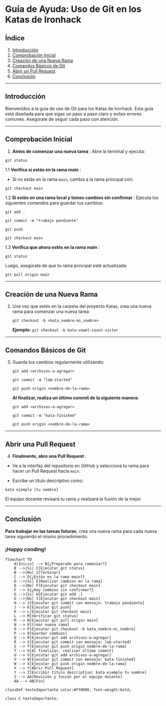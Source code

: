 # Guía de Ayuda: Uso de Git en los Katas de Ironhack

## Índice
1. [Introducción](#introducción)
2. [Comprobación Inicial](#verificación-inicial)
3. [Creación de una Nueva Rama](#creación-de-una-nueva-rama)
4. [Comandos Básicos de Git](#comandos-básicos-de-git)
5. [Abrir un Pull Request](#abrir-un-pull-request)
6. [Conclusión](#conclusión)

---

## Introducción

Bienvenidos a la guía de uso de Git para los Katas de Ironhack. Esta guía está diseñada para que sigas un paso a paso claro y evites errores comunes. Asegúrate de seguir cada paso con atención.

---

## Comprobación Inicial

1.  **Antes de comenzar una nueva tarea** : Abre la terminal y ejecuta:

   ```
   git status
   ```

1.1  **Verifica si estás en la rama main** :

   - Si no estás en la rama `main`, cambia a la rama principal con:

   ```
   git checkout main
   ```

1.2  **Si estás en una rama local y tienes cambios sin confirmar** : Ejecuta los siguientes comandos para guardar tus cambios:

   ```
   git add .
   ```

   ```
   git commit -m "trabajo pendiente"
   ```

   ```
   git push
   ```
   ```
   git checkout main
   ```

1.3  **Verifica que ahora estés en la rama main** :

   ```
   git status
   ```

   Luego, asegúrate de que tu rama principal esté actualizada:

   ```
   git pull origin main
   ```

---

## Creación de una Nueva Rama

2. Una vez que estés en la carpeta del proyecto Katas, crea una nueva rama para comenzar una nueva tarea:

   ```
   git checkout -b <kata_nombre-mi_nombre>
   ```

   **Ejemplo:** `git checkout -b kata-vowel-count-victor`

---

## Comandos Básicos de Git

3. Guarda tus cambios regularmente utilizando:

   ```
   git add <archivos-a-agregar>
   ```

   ```
   git commit -m "lab-started"
   ```

   ```
   git push origin <nombre-de-la-rama>
   ```

   **Al finalizar, realiza un último commit de la siguiente manera:**

   ```
   git add <archivos-a-agregar>
   ```

   ```
   git commit -m "kata-finished"
   ```

   ```
   git push origin <nombre-de-la-rama>
   ```

---

## Abrir una Pull Request

4.  **Finalmente, abre una Pull Request** :

   - Ve a la interfaz del repositorio en GitHub y selecciona tu rama para hacer un Pull Request hacia `main`.

   - Escribe un título descriptivo como:

   ```
   kata ejemplo [tu nombre]
   ```

   El equipo docente revisará tu rama y realizará la fusión de la mejor.

---

## Conclusión

**Para trabajar en las tareas futuras**, crea una nueva rama para cada nueva tarea siguiendo el mismo procedimiento. 

### ¡Happy conding!

```mermaid
flowchart TD
    A[Inicio] --> B{¿Preparado para comenzar?}
    B -->|Sí| C[Ejecutar git status]
    B -->|No| Z[Terminar]
    C --> D{¿Estás en la rama main?}
    D -->|Sí| E[Realizar cambios en la rama]
    D -->|No| F[Ejecutar git checkout main]
    F --> G{¿Hay cambios sin confirmar?}
    G -->|Sí| H[Ejecutar git add .]
    G -->|No| I[Ejecutar git checkout main]
    H --> J[Ejecutar git commit con mensaje: trabajo pendiente]
    J --> K[Ejecutar git push]
    K --> L[Ejecutar git checkout main]
    L --> M[Verificar git status]
    M --> N[Ejecutar git pull origin main]
    N --> O[Crear nueva rama]
    O --> P[Ejecutar git checkout -b kata_nombre-mi_nombre]
    P --> Q[Guardar cambios]
    Q --> R[Ejecutar git add archivos-a-agregar]
    R --> S[Ejecutar git commit con mensaje: lab-started]
    S --> T[Ejecutar git push origin nombre-de-la-rama]
    T --> U[Al finalizar, realizar último commit]
    U --> V[Ejecutar git add archivos-a-agregar]
    V --> W[Ejecutar git commit con mensaje: kata-finished]
    W --> X[Ejecutar git push origin nombre-de-la-rama]
    X --> Y[Abrir Pull Request]
    Y --> Z[Escribir título descriptivo: kata ejemplo tu nombre]
    Z --> AA[Revisión y fusión por el equipo docente]
    AA --> AB[Fin]

classDef textoImportante color:#ff0000, font-weight:bold;

class C textoImportante;

```
